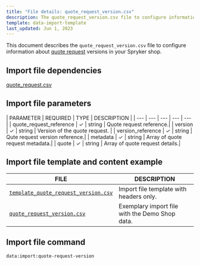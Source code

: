 ```yaml
---
title: "File details: quote_request_version.csv"
description: The quote_request_version.csv file to configure information about quote request versions in your Spryker shop.
template: data-import-template
last_updated: Jun 1, 2023
---
```


This document describes the `quote_request_version.csv` file to configure information about [quote request](https://docs.spryker.com/docs/pbc/all/request-for-quote/202212.0/request-for-quote.html) versions in your Spryker shop.

## Import file dependencies

[quote_request.csv](/docs/pbc/all/request-for-quote/202212.0/import-and-export-data/file-details-quote-request.csv.html)

## Import file parameters

| PARAMETER | REQUIRED |  TYPE | DESCRIPTION |
| --- | --- | --- | --- | --- |
| quote_request_reference | &check; | string |  Quote request reference.|
| version | &check; | string | Version of the quote request. |
| version_reference | &check; | string | Qute request version reference.|
| metadata | &check; | string | Array of quote request metadata.|
| quote | &check; | string | Array of quote request details.|

## Import file template and content example

| FILE | DESCRIPTION |
|---|---|
| [`template_quote_request_version.csv`](https://spryker.s3.eu-central-1.amazonaws.com/docs/pbc/all/request-for-quote/import-and-export-data/file-details-quote-request-version.csv.md/template_quote_request_version.csv) | Import file template with headers only. |
| [`quote_request_version.csv`](https://spryker.s3.eu-central-1.amazonaws.com/docs/pbc/all/request-for-quote/import-and-export-data/file-details-quote-request-version.csv.md/quote_request_version.csv) | Exemplary import file with the Demo Shop data. |

## Import file command

```bash
data:import:quote-request-version
```